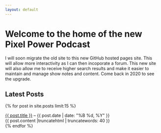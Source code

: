 ```yaml
---
layout: default
---
```


# Welcome to the home of the new Pixel Power Podcast

I will soon migrate the old site to this new GitHub hosted pages site. This will allow more interactivity as I can then incoporate a forum. This new site will also allow me to receive higher search results and make it easier to maintain and manage show notes and content. Come back in 2020 to see the upgrade.

## Latest Posts
{% for post in site.posts limit:15 %}
	<li style='list-style-type: none;'>
	<div><a href="{{ post.url }}">{{ post.title }}</a> – {{ post.date | date: "%B %d, %Y" }}</div>
	<div>{{ post.content |truncatehtml | truncatewords: 40 }}</div>
	</li>
{% endfor %}